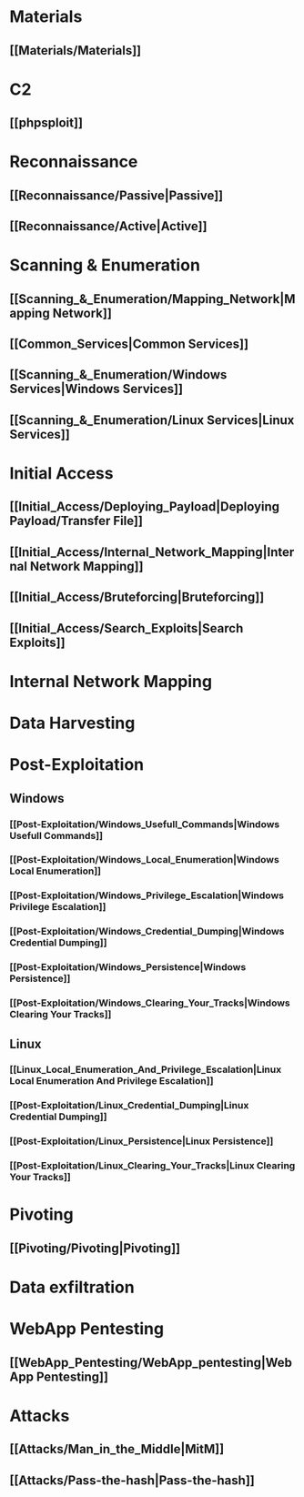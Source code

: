 # Materials
## [[Materials/Materials]]
# C2
## [[phpsploit]]
# Reconnaissance
## [[Reconnaissance/Passive|Passive]]
## [[Reconnaissance/Active|Active]]
# Scanning & Enumeration
## [[Scanning_&_Enumeration/Mapping_Network|Mapping Network]]
## [[Common_Services|Common Services]]
## [[Scanning_&_Enumeration/Windows Services|Windows Services]]
## [[Scanning_&_Enumeration/Linux Services|Linux Services]]
# Initial Access
## [[Initial_Access/Deploying_Payload|Deploying Payload/Transfer File]] 
## [[Initial_Access/Internal_Network_Mapping|Internal Network Mapping]]
## [[Initial_Access/Bruteforcing|Bruteforcing]]
## [[Initial_Access/Search_Exploits|Search Exploits]]
# Internal Network Mapping
# Data Harvesting

# Post-Exploitation
## Windows
### [[Post-Exploitation/Windows_Usefull_Commands|Windows Usefull Commands]]
### [[Post-Exploitation/Windows_Local_Enumeration|Windows Local Enumeration]]

### [[Post-Exploitation/Windows_Privilege_Escalation|Windows Privilege Escalation]]
### [[Post-Exploitation/Windows_Credential_Dumping|Windows Credential Dumping]]
### [[Post-Exploitation/Windows_Persistence|Windows Persistence]]
### [[Post-Exploitation/Windows_Clearing_Your_Tracks|Windows Clearing Your Tracks]]
## Linux
### [[Linux_Local_Enumeration_And_Privilege_Escalation|Linux Local Enumeration And Privilege Escalation]]
### [[Post-Exploitation/Linux_Credential_Dumping|Linux Credential Dumping]]
### [[Post-Exploitation/Linux_Persistence|Linux Persistence]]
### [[Post-Exploitation/Linux_Clearing_Your_Tracks|Linux Clearing Your Tracks]]

# Pivoting
## [[Pivoting/Pivoting|Pivoting]]

# Data exfiltration
# WebApp Pentesting
## [[WebApp_Pentesting/WebApp_pentesting|WebApp Pentesting]]
# Attacks
## [[Attacks/Man_in_the_Middle|MitM]]
## [[Attacks/Pass-the-hash|Pass-the-hash]]